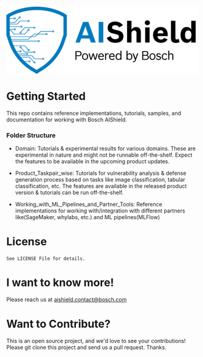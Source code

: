 <a name="getting-started"></a>

<div align="left">
    <img src="images/AIShield_logo.png"
         alt="Image of AIShield logo"/>
</div>

# Getting Started

This repo contains reference implementations, tutorials, samples, and documentation for working with Bosch AIShield.

### Folder Structure


* Domain: Tutorials & experimental results for various domains. These are experimental in nature and might not be runnable off-the-shelf. Expect the features to be available in the upcoming product updates.

* Product_Taskpair_wise: Tutorials for vulnerability analysis & defense generation process based on tasks like image classification, tabular classification, etc. The features are available in the released product version & tutorials can be run off-the-shelf.

* Working_with_ML_Pipelines_and_Partner_Tools: Reference implementations for working with/integration with different partners like(SageMaker, whylabs, etc.) and ML pipelines(MLFlow)


   
<a name="license"></a>
# License

```
See LICENSE File for details. 
```

<a name="i-want-to-know-more"></a>
# I want to know more!

Please reach us at aishield.contact@bosch.com


<a name="want-to-contribute"></a>
# Want to Contribute?

This is an open source project, and we'd love to see your contributions!
Please git clone this project and send us a pull request. Thanks.




   
   

